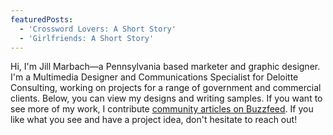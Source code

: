 ```yaml
---
featuredPosts:
  - 'Crossword Lovers: A Short Story'
  - 'Girlfriends: A Short Story'
---
```

Hi, I'm Jill Marbach—a Pennsylvania based marketer and graphic designer. I'm a Multimedia Designer and Communications Specialist for Deloitte Consulting, working on projects for a range of government and commercial clients. Below, you can view my designs and writing samples. If you want to see more of my work, I contribute [community articles on Buzzfeed](https://www.buzzfeed.com/jillmarbach). If you like what you see and have a project idea, don't hesitate to reach out!